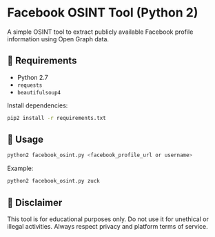 # Facebook OSINT Tool (Python 2)

A simple OSINT tool to extract publicly available Facebook profile information using Open Graph data.

## 🔧 Requirements
- Python 2.7
- `requests`
- `beautifulsoup4`

Install dependencies:

```bash
pip2 install -r requirements.txt
```

## 🚀 Usage

```bash
python2 facebook_osint.py <facebook_profile_url or username>
```

Example:

```bash
python2 facebook_osint.py zuck
```

## 📌 Disclaimer

This tool is for educational purposes only. Do not use it for unethical or illegal activities. Always respect privacy and platform terms of service.
